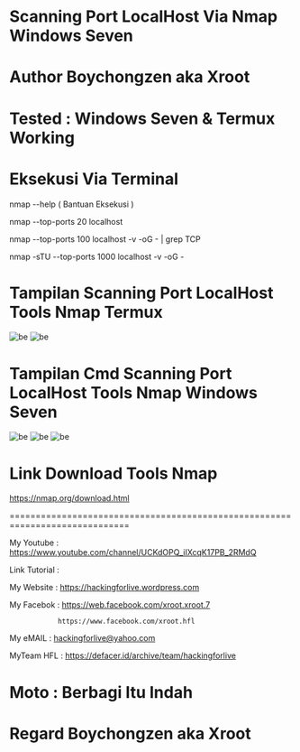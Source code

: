# Scanning Port LocalHost Via Nmap Windows Seven

# Author Boychongzen aka Xroot

# Tested : Windows Seven & Termux Working

# Eksekusi Via Terminal

nmap --help ( Bantuan Eksekusi )

nmap --top-ports 20 localhost

nmap --top-ports 100 localhost -v -oG - | grep TCP

nmap -sTU --top-ports 1000 localhost -v -oG -

# Tampilan Scanning Port LocalHost Tools Nmap Termux
![be](https://raw.githubusercontent.com/boychongzen18/Nmap-ScanningPort/master/tremos.jpg)
![be](https://raw.githubusercontent.com/boychongzen18/Nmap-ScanningPort/master/tremos1.jpg)
# Tampilan Cmd Scanning Port LocalHost Tools Nmap Windows Seven
![be](https://raw.githubusercontent.com/boychongzen18/Nmap-ScanningPort/master/nmap.jpg)
![be](https://raw.githubusercontent.com/boychongzen18/Nmap-ScanningPort/master/nmap1.jpg)
![be](https://raw.githubusercontent.com/boychongzen18/Nmap-ScanningPort/master/nmap2.jpg)
# Link Download Tools Nmap 
https://nmap.org/download.html

=============================================================================

My Youtube    : https://www.youtube.com/channel/UCKdOPQ_iIXcqK17PB_2RMdQ

Link Tutorial : 

My Website    : https://hackingforlive.wordpress.com

My Facebok    : https://web.facebook.com/xroot.xroot.7

                https://www.facebook.com/xroot.hfl

My eMAIL      : hackingforlive@yahoo.com

MyTeam HFL    : https://defacer.id/archive/team/hackingforlive

# Moto : Berbagi Itu Indah

# Regard Boychongzen aka Xroot
